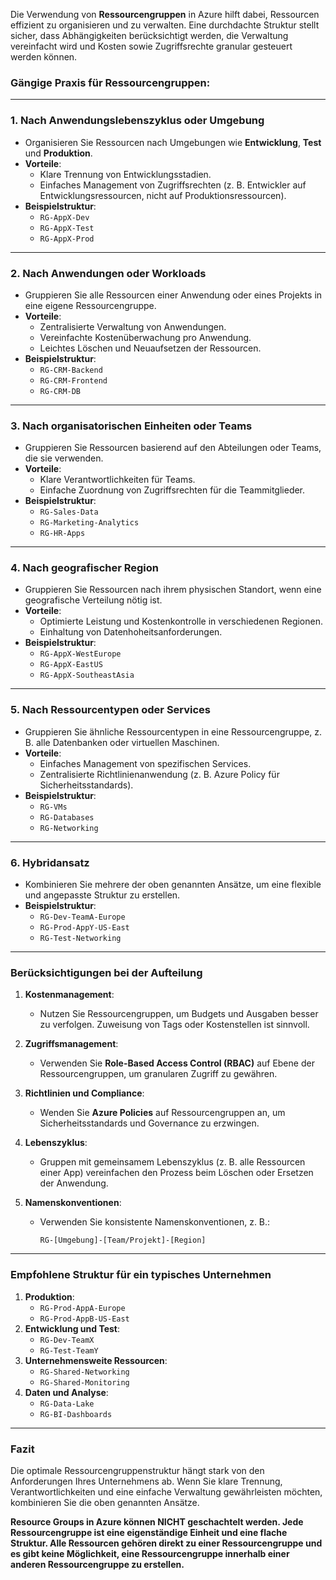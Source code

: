 Die Verwendung von **Ressourcengruppen** in Azure hilft dabei, Ressourcen effizient zu organisieren und zu verwalten. Eine durchdachte Struktur stellt sicher, dass Abhängigkeiten berücksichtigt werden, die Verwaltung vereinfacht wird und Kosten sowie Zugriffsrechte granular gesteuert werden können.

### **Gängige Praxis für Ressourcengruppen:**

---

### **1. Nach Anwendungslebenszyklus oder Umgebung**
   - Organisieren Sie Ressourcen nach Umgebungen wie **Entwicklung**, **Test** und **Produktion**.
   - **Vorteile**:
     - Klare Trennung von Entwicklungsstadien.
     - Einfaches Management von Zugriffsrechten (z. B. Entwickler auf Entwicklungsressourcen, nicht auf Produktionsressourcen).
   - **Beispielstruktur**:
     - `RG-AppX-Dev`
     - `RG-AppX-Test`
     - `RG-AppX-Prod`

---

### **2. Nach Anwendungen oder Workloads**
   - Gruppieren Sie alle Ressourcen einer Anwendung oder eines Projekts in eine eigene Ressourcengruppe.
   - **Vorteile**:
     - Zentralisierte Verwaltung von Anwendungen.
     - Vereinfachte Kostenüberwachung pro Anwendung.
     - Leichtes Löschen und Neuaufsetzen der Ressourcen.
   - **Beispielstruktur**:
     - `RG-CRM-Backend`
     - `RG-CRM-Frontend`
     - `RG-CRM-DB`

---

### **3. Nach organisatorischen Einheiten oder Teams**
   - Gruppieren Sie Ressourcen basierend auf den Abteilungen oder Teams, die sie verwenden.
   - **Vorteile**:
     - Klare Verantwortlichkeiten für Teams.
     - Einfache Zuordnung von Zugriffsrechten für die Teammitglieder.
   - **Beispielstruktur**:
     - `RG-Sales-Data`
     - `RG-Marketing-Analytics`
     - `RG-HR-Apps`

---

### **4. Nach geografischer Region**
   - Gruppieren Sie Ressourcen nach ihrem physischen Standort, wenn eine geografische Verteilung nötig ist.
   - **Vorteile**:
     - Optimierte Leistung und Kostenkontrolle in verschiedenen Regionen.
     - Einhaltung von Datenhoheitsanforderungen.
   - **Beispielstruktur**:
     - `RG-AppX-WestEurope`
     - `RG-AppX-EastUS`
     - `RG-AppX-SoutheastAsia`

---

### **5. Nach Ressourcentypen oder Services**
   - Gruppieren Sie ähnliche Ressourcentypen in eine Ressourcengruppe, z. B. alle Datenbanken oder virtuellen Maschinen.
   - **Vorteile**:
     - Einfaches Management von spezifischen Services.
     - Zentralisierte Richtlinienanwendung (z. B. Azure Policy für Sicherheitsstandards).
   - **Beispielstruktur**:
     - `RG-VMs`
     - `RG-Databases`
     - `RG-Networking`

---

### **6. Hybridansatz**
   - Kombinieren Sie mehrere der oben genannten Ansätze, um eine flexible und angepasste Struktur zu erstellen.
   - **Beispielstruktur**:
     - `RG-Dev-TeamA-Europe`
     - `RG-Prod-AppY-US-East`
     - `RG-Test-Networking`

---

### **Berücksichtigungen bei der Aufteilung**

1. **Kostenmanagement**:
   - Nutzen Sie Ressourcengruppen, um Budgets und Ausgaben besser zu verfolgen. Zuweisung von Tags oder Kostenstellen ist sinnvoll.

2. **Zugriffsmanagement**:
   - Verwenden Sie **Role-Based Access Control (RBAC)** auf Ebene der Ressourcengruppen, um granularen Zugriff zu gewähren.

3. **Richtlinien und Compliance**:
   - Wenden Sie **Azure Policies** auf Ressourcengruppen an, um Sicherheitsstandards und Governance zu erzwingen.

4. **Lebenszyklus**:
   - Gruppen mit gemeinsamem Lebenszyklus (z. B. alle Ressourcen einer App) vereinfachen den Prozess beim Löschen oder Ersetzen der Anwendung.

5. **Namenskonventionen**:
   - Verwenden Sie konsistente Namenskonventionen, z. B.:
     ```
     RG-[Umgebung]-[Team/Projekt]-[Region]
     ```

---

### **Empfohlene Struktur für ein typisches Unternehmen**

1. **Produktion**:
   - `RG-Prod-AppA-Europe`
   - `RG-Prod-AppB-US-East`
2. **Entwicklung und Test**:
   - `RG-Dev-TeamX`
   - `RG-Test-TeamY`
3. **Unternehmensweite Ressourcen**:
   - `RG-Shared-Networking`
   - `RG-Shared-Monitoring`
4. **Daten und Analyse**:
   - `RG-Data-Lake`
   - `RG-BI-Dashboards`

---

### Fazit
Die optimale Ressourcengruppenstruktur hängt stark von den Anforderungen Ihres Unternehmens ab. Wenn Sie klare Trennung, Verantwortlichkeiten und eine einfache Verwaltung gewährleisten möchten, kombinieren Sie die oben genannten Ansätze. 

**Resource Groups in Azure können NICHT geschachtelt werden. Jede Ressourcengruppe ist eine eigenständige Einheit und eine flache Struktur. Alle Ressourcen gehören direkt zu einer Ressourcengruppe und es gibt keine Möglichkeit, eine Ressourcengruppe innerhalb einer anderen Ressourcengruppe zu erstellen.**